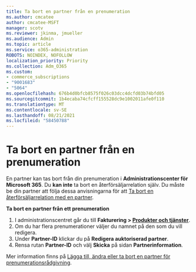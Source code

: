 ```yaml
---
title: Ta bort en partner från en prenumeration
ms.author: cmcatee
author: cmcatee-MSFT
manager: scotv
ms.reviewer: jkinma, jmueller
ms.audience: Admin
ms.topic: article
ms.service: o365-administration
ROBOTS: NOINDEX, NOFOLLOW
localization_priority: Priority
ms.collection: Adm_O365
ms.custom:
- commerce_subscriptions
- "9001683"
- "5064"
ms.openlocfilehash: 676b4d0bfcb8575f026c03dcc4dcfd03b74bfd05
ms.sourcegitcommit: 1b4ecaba74cfcff155528dc9e1002011afe0f110
ms.translationtype: MT
ms.contentlocale: sv-SE
ms.lasthandoff: 08/21/2021
ms.locfileid: "58450788"
---
```

# <a name="remove-a-partner-from-a-subscription"></a>Ta bort en partner från en prenumeration

En partner kan tas bort från din prenumeration i **Administrationscenter för Microsoft 365**. Du **kan inte** ta bort en återförsäljarrelation själv. Du måste be din partner att följa dessa anvisningarna för att [Ta bort en återförsäljarrelation med en partner](https://docs.microsoft.com/partner-center/remove-a-relationship).

**Ta bort en partner från ett prenumeration**

1. I administrationscentret går du till **Fakturering > [Produkter och tjänster](https://go.microsoft.com/fwlink/p/?linkid=842054)**.
2. Om du har flera prenumerationer väljer du namnet på den som du vill redigera.
3. Under **Partner-ID** klickar du på **Redigera auktoriserad partner**.
4. Rensa rutan **Partner-ID** och välj **Skicka** på sidan **Partnerinformation**.

Mer information finns på [Lägga till, ändra eller ta bort en partner för prenumerationsrådgivning](https://docs.microsoft.com/microsoft-365/admin/misc/add-partner?view=o365-worldwide).
